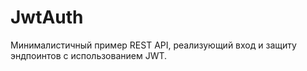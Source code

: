 # JwtAuth
Минималистичный пример REST API, реализующий вход и защиту эндпоинтов с использованием JWT.
